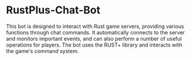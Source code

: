 # RustPlus-Chat-Bot
This bot is designed to interact with Rust game servers, providing various functions through chat commands. It automatically connects to the server and monitors important events, and can also perform a number of useful operations for players. The bot uses the RUST+ library and interacts with the game's command system.
